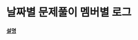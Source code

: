 날짜별 문제풀이 멤버별 로그
============

#### [설명](https://github.com/GpleLab/training/tree/master/project_euler/etc)
